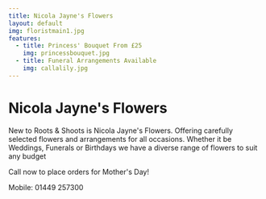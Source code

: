 ```yaml
---
title: Nicola Jayne's Flowers
layout: default
img: floristmain1.jpg
features:
  - title: Princess' Bouquet From £25   
    img: princessbouquet.jpg
  - title: Funeral Arrangements Available
    img: callalily.jpg
---
```




# Nicola Jayne's Flowers

New to Roots & Shoots is Nicola Jayne's Flowers. Offering carefully selected flowers and arrangements for all occasions. Whether it be Weddings, Funerals or Birthdays we have a diverse range of flowers to suit any budget

Call now to place orders for Mother's Day!


Mobile: 01449 257300